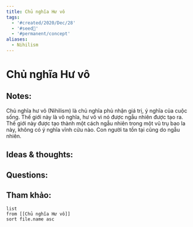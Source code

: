 ```yaml
---
title: Chủ nghĩa Hư vô
tags:
  - '#created/2020/Dec/28'
  - '#seed🥜'
  - '#permanent/concept'
aliases:
  - Nihilism
---
```

#  Chủ nghĩa Hư vô

## Notes:
Chủ nghĩa hư vô (Nihilism) là chủ nghĩa phủ nhận giá trị, ý nghĩa của cuộc sống. Thế giới này là vô nghĩa, hư vô vì nó được ngẫu nhiên được tạo ra. Thế giới này được tạo thành một cách ngẫu nhiên  trong một vũ trụ bao la này, không có ý nghĩa vĩnh cửu nào. Con người ta tồn tại cũng do ngẫu nhiên.

## Ideas & thoughts:

## Questions:


## Tham khảo:
```dataview
list
from [[Chủ nghĩa Hư vô]]
sort file.name asc
```

